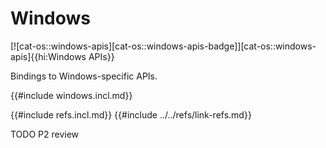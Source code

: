 # Windows

[![cat-os::windows-apis][cat-os::windows-apis-badge]][cat-os::windows-apis]{{hi:Windows APIs}}

Bindings to Windows-specific APIs.

{{#include windows.incl.md}}

{{#include refs.incl.md}}
{{#include ../../refs/link-refs.md}}

<div class="hidden">
TODO P2 review
</div>
